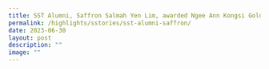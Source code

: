 ```yaml
---
title: SST Alumni, Saffron Salmah Yen Lim, awarded Ngee Ann Kongsi Gold Medal
permalink: /highlights/sstories/sst-alumni-saffron/
date: 2023-06-30
layout: post
description: ""
image: ""
---
```

